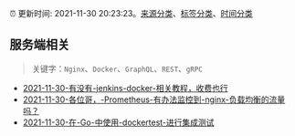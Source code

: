 :alarm_clock: 更新时间: 2021-11-30 20:23:23。[来源分类](../README.md)、[标签分类](../TAGS.md)、[时间分类](../TIMELINE.md)

## 服务端相关


> 关键字：`Nginx`、`Docker`、`GraphQL`、`REST`、`gRPC`



- [2021-11-30-有没有-jenkins-docker-相关教程，收费也行](https://www.v2ex.com/t/819173) 
- [2021-11-30-各位哥，-Prometheus-有办法监控到-nginx-负载均衡的流量吗？](https://www.v2ex.com/t/819149) 
- [2021-11-30-在-Go-中使用-dockertest-进行集成测试](https://toutiao.io/k/r813zwl) 